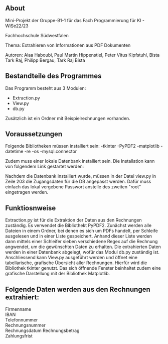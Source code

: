 ## About

Mini-Projekt der Gruppe-B1-1 für das Fach Programmierung für KI - WiSe22/23

Fachhochschule Südwestfalen

Thema: Extrahieren von Informationen aus PDF Dokumenten

Autoren: Alaa Haboubi, Paul Martin Hippenstiel, Peter Vitus Kipfstuhl, Bista Tark Raj, Philipp Bergau, Tark Raj Bista 


## Bestandteile des Programmes

Das Programm besteht aus 3 Modulen:
- Extraction.py
- View.py
- db.py

Zusätzlich ist ein Ordner mit Beispielrechnungen vorhanden.

## Voraussetzungen

Folgende Bibliotheken müssen installiert sein:
-tkinter
-PyPDF2
-matplotlib
-datetime 
-re
-os
-mysql.connector

Zudem muss einer lokale Datenbank installiert sein.
Die Installation kann von folgendem Link gestartet werden:

Nachdem die Datenbank installiert wurde, müssen in der Datei view.py in Zeile 203 die Zugangsdaten für die DB angepasst werden.
Dafür muss einfach das lokal vergebene Passwort anstelle des zweiten "root" eingetragen werden.

## Funktiosnweise

Extraction.py ist für die Extraktion der Daten aus den Rechnungen zuständig. Es verwendet die Bibliothekt PyPDF2.
Zunächst werden alle Dateien in einem Ordner, bei denen es sich um PDFs handelt, per Schleife ausgelesen und in einer Liste gespeichert.
Anhand dieser Liste werden dann mittels einer Schleifer sieben verschiedene Regex auf die Rechnung angwendet, um die gewünschten Daten zu erhalten.
Die extrahierten Daten werden in einer Datenbank abgelegt, wofür das Modul db.py zuständig ist. 
Anschliessend kann View.py ausgeführt werden und öffnet eine tabellarische, grafische Übersicht aller Rechnungen. Hierfür wird die Bibliothek tkinter genutzt.
Das sich öffnende Fenster beinhaltet zudem eine grafische Darstellung mit der Bibliothek Matplotlib.


## Folgende Daten werden aus den Rechnungen extrahiert:
Firmenname  
IBAN  
Telefonnummer  
Rechnungsnummer  
Rechnungsdatum 
Rechnungsbetrag  
Zahlungsfrist  


